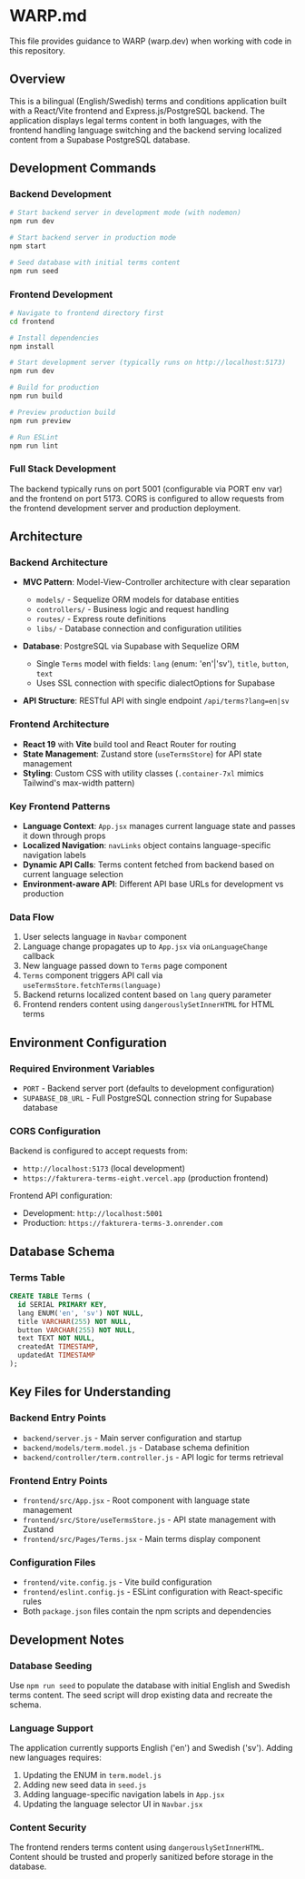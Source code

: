 # WARP.md

This file provides guidance to WARP (warp.dev) when working with code in this repository.

## Overview

This is a bilingual (English/Swedish) terms and conditions application built with a React/Vite frontend and Express.js/PostgreSQL backend. The application displays legal terms content in both languages, with the frontend handling language switching and the backend serving localized content from a Supabase PostgreSQL database.

## Development Commands

### Backend Development
```bash
# Start backend server in development mode (with nodemon)
npm run dev

# Start backend server in production mode
npm start

# Seed database with initial terms content
npm run seed
```

### Frontend Development
```bash
# Navigate to frontend directory first
cd frontend

# Install dependencies
npm install

# Start development server (typically runs on http://localhost:5173)
npm run dev

# Build for production
npm run build

# Preview production build
npm run preview

# Run ESLint
npm run lint
```

### Full Stack Development
The backend typically runs on port 5001 (configurable via PORT env var) and the frontend on port 5173. CORS is configured to allow requests from the frontend development server and production deployment.

## Architecture

### Backend Architecture
- **MVC Pattern**: Model-View-Controller architecture with clear separation
  - `models/` - Sequelize ORM models for database entities
  - `controllers/` - Business logic and request handling
  - `routes/` - Express route definitions
  - `libs/` - Database connection and configuration utilities

- **Database**: PostgreSQL via Supabase with Sequelize ORM
  - Single `Terms` model with fields: `lang` (enum: 'en'|'sv'), `title`, `button`, `text`
  - Uses SSL connection with specific dialectOptions for Supabase

- **API Structure**: RESTful API with single endpoint `/api/terms?lang=en|sv`

### Frontend Architecture
- **React 19** with **Vite** build tool and React Router for routing
- **State Management**: Zustand store (`useTermsStore`) for API state management
- **Styling**: Custom CSS with utility classes (`.container-7xl` mimics Tailwind's max-width pattern)

### Key Frontend Patterns
- **Language Context**: `App.jsx` manages current language state and passes it down through props
- **Localized Navigation**: `navLinks` object contains language-specific navigation labels
- **Dynamic API Calls**: Terms content fetched from backend based on current language selection
- **Environment-aware API**: Different API base URLs for development vs production

### Data Flow
1. User selects language in `Navbar` component
2. Language change propagates up to `App.jsx` via `onLanguageChange` callback
3. New language passed down to `Terms` page component
4. `Terms` component triggers API call via `useTermsStore.fetchTerms(language)`
5. Backend returns localized content based on `lang` query parameter
6. Frontend renders content using `dangerouslySetInnerHTML` for HTML terms

## Environment Configuration

### Required Environment Variables
- `PORT` - Backend server port (defaults to development configuration)
- `SUPABASE_DB_URL` - Full PostgreSQL connection string for Supabase database

### CORS Configuration
Backend is configured to accept requests from:
- `http://localhost:5173` (local development)
- `https://fakturera-terms-eight.vercel.app` (production frontend)

Frontend API configuration:
- Development: `http://localhost:5001`
- Production: `https://fakturera-terms-3.onrender.com`

## Database Schema

### Terms Table
```sql
CREATE TABLE Terms (
  id SERIAL PRIMARY KEY,
  lang ENUM('en', 'sv') NOT NULL,
  title VARCHAR(255) NOT NULL,
  button VARCHAR(255) NOT NULL,
  text TEXT NOT NULL,
  createdAt TIMESTAMP,
  updatedAt TIMESTAMP
);
```

## Key Files for Understanding

### Backend Entry Points
- `backend/server.js` - Main server configuration and startup
- `backend/models/term.model.js` - Database schema definition
- `backend/controller/term.controller.js` - API logic for terms retrieval

### Frontend Entry Points
- `frontend/src/App.jsx` - Root component with language state management
- `frontend/src/Store/useTermsStore.js` - API state management with Zustand
- `frontend/src/Pages/Terms.jsx` - Main terms display component

### Configuration Files
- `frontend/vite.config.js` - Vite build configuration
- `frontend/eslint.config.js` - ESLint configuration with React-specific rules
- Both `package.json` files contain the npm scripts and dependencies

## Development Notes

### Database Seeding
Use `npm run seed` to populate the database with initial English and Swedish terms content. The seed script will drop existing data and recreate the schema.

### Language Support
The application currently supports English ('en') and Swedish ('sv'). Adding new languages requires:
1. Updating the ENUM in `term.model.js`
2. Adding new seed data in `seed.js`
3. Adding language-specific navigation labels in `App.jsx`
4. Updating the language selector UI in `Navbar.jsx`

### Content Security
The frontend renders terms content using `dangerouslySetInnerHTML`. Content should be trusted and properly sanitized before storage in the database.
